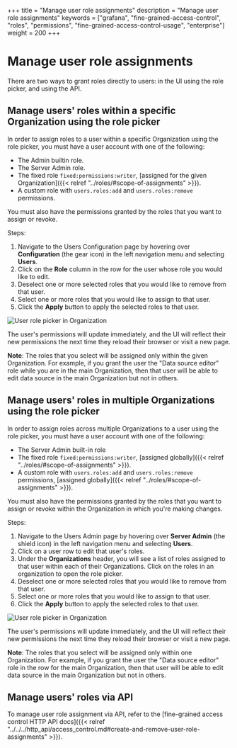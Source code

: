 +++
title = "Manage user role assignments"
description = "Manage user role assignments"
keywords = ["grafana", "fine-grained-access-control", "roles", "permissions", "fine-grained-access-control-usage", "enterprise"]
weight = 200
+++

# Manage user role assignments

There are two ways to grant roles directly to users: in the UI using the role picker, and using the API.

## Manage users' roles within a specific Organization using the role picker

In order to assign roles to a user within a specific Organization using the role picker, you must have a user account with one of the following:

- The Admin builtin role.
- The Server Admin role.
- The fixed role `fixed:permissions:writer`, [assigned for the given Organization]({{< relref "../roles/#scope-of-assignments" >}}).
- A custom role with `users.roles:add` and `users.roles:remove` permissions.

You must also have the permissions granted by the roles that you want to assign or revoke.

Steps:

1. Navigate to the Users Configuration page by hovering over **Configuration** (the gear icon) in the left navigation menu and selecting **Users**.
1. Click on the **Role** column in the row for the user whose role you would like to edit.
1. Deselect one or more selected roles that you would like to remove from that user.
1. Select one or more roles that you would like to assign to that user.
1. Click the **Apply** button to apply the selected roles to that user.

![User role picker in Organization](/static/img/docs/enterprise/user_role_picker_global.png)

The user's permissions will update immediately, and the UI will reflect their new permissions the next time they reload their browser or visit a new page.

**Note**: The roles that you select will be assigned only within the given Organization. For example, if you grant the user the "Data source editor" role while you are in the main Organization, then that user will be able to edit data source in the main Organization but not in others.

## Manage users' roles in multiple Organizations using the role picker

In order to assign roles across multiple Organizations to a user using the role picker, you must have a user account with one of the following:

- The Server Admin built-in role
- The fixed role `fixed:permissions:writer`, [assigned globally]({{< relref "../roles/#scope-of-assignments" >}}).
- A custom role with `users.roles:add` and `users.roles:remove` permissions, [assigned globally]({{< relref "../roles/#scope-of-assignments" >}}).

You must also have the permissions granted by the roles that you want to assign or revoke within the Organization in which you're making changes.

Steps:

1. Navigate to the Users Admin page by hovering over **Server Admin** (the shield icon) in the left navigation menu and selecting **Users**.
1. Click on a user row to edit that user's roles.
1. Under the **Organizations** header, you will see a list of roles assigned to that user within each of their Organizations. Click on the roles in an organization to open the role picker.
1. Deselect one or more selected roles that you would like to remove from that user.
1. Select one or more roles that you would like to assign to that user.
1. Click the **Apply** button to apply the selected roles to that user.

![User role picker in Organization](/static/img/docs/enterprise/user_role_picker_in_org.png)

The user's permissions will update immediately, and the UI will reflect their new permissions the next time they reload their browser or visit a new page.

**Note**: The roles that you select will be assigned only within one Organization. For example, if you grant the user the "Data source editor" role in the row for the main Organization, then that user will be able to edit data source in the main Organization but not in others.

## Manage users' roles via API

To manage user role assignment via API, refer to the [fine-grained access control HTTP API docs]({{< relref "../../../http_api/access_control.md#create-and-remove-user-role-assignments" >}}).
